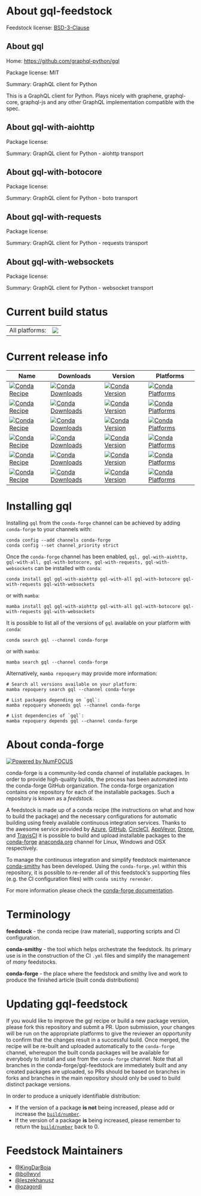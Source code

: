 About gql-feedstock
===================

Feedstock license: [BSD-3-Clause](https://github.com/conda-forge/gql-feedstock/blob/main/LICENSE.txt)


About gql
---------

Home: https://github.com/graphql-python/gql

Package license: MIT

Summary: GraphQL client for Python

This is a GraphQL client for Python. Plays nicely with graphene,
graphql-core, graphql-js and any other GraphQL implementation compatible
with the spec.

About gql-with-aiohttp
----------------------



Package license: 

Summary: GraphQL client for Python - aiohttp transport

About gql-with-botocore
-----------------------



Package license: 

Summary: GraphQL client for Python - boto transport

About gql-with-requests
-----------------------



Package license: 

Summary: GraphQL client for Python - requests transport

About gql-with-websockets
-------------------------



Package license: 

Summary: GraphQL client for Python - websocket transport

Current build status
====================


<table><tr><td>All platforms:</td>
    <td>
      <a href="https://dev.azure.com/conda-forge/feedstock-builds/_build/latest?definitionId=5590&branchName=main">
        <img src="https://dev.azure.com/conda-forge/feedstock-builds/_apis/build/status/gql-feedstock?branchName=main">
      </a>
    </td>
  </tr>
</table>

Current release info
====================

| Name | Downloads | Version | Platforms |
| --- | --- | --- | --- |
| [![Conda Recipe](https://img.shields.io/badge/recipe-gql-green.svg)](https://anaconda.org/conda-forge/gql) | [![Conda Downloads](https://img.shields.io/conda/dn/conda-forge/gql.svg)](https://anaconda.org/conda-forge/gql) | [![Conda Version](https://img.shields.io/conda/vn/conda-forge/gql.svg)](https://anaconda.org/conda-forge/gql) | [![Conda Platforms](https://img.shields.io/conda/pn/conda-forge/gql.svg)](https://anaconda.org/conda-forge/gql) |
| [![Conda Recipe](https://img.shields.io/badge/recipe-gql--with--aiohttp-green.svg)](https://anaconda.org/conda-forge/gql-with-aiohttp) | [![Conda Downloads](https://img.shields.io/conda/dn/conda-forge/gql-with-aiohttp.svg)](https://anaconda.org/conda-forge/gql-with-aiohttp) | [![Conda Version](https://img.shields.io/conda/vn/conda-forge/gql-with-aiohttp.svg)](https://anaconda.org/conda-forge/gql-with-aiohttp) | [![Conda Platforms](https://img.shields.io/conda/pn/conda-forge/gql-with-aiohttp.svg)](https://anaconda.org/conda-forge/gql-with-aiohttp) |
| [![Conda Recipe](https://img.shields.io/badge/recipe-gql--with--all-green.svg)](https://anaconda.org/conda-forge/gql-with-all) | [![Conda Downloads](https://img.shields.io/conda/dn/conda-forge/gql-with-all.svg)](https://anaconda.org/conda-forge/gql-with-all) | [![Conda Version](https://img.shields.io/conda/vn/conda-forge/gql-with-all.svg)](https://anaconda.org/conda-forge/gql-with-all) | [![Conda Platforms](https://img.shields.io/conda/pn/conda-forge/gql-with-all.svg)](https://anaconda.org/conda-forge/gql-with-all) |
| [![Conda Recipe](https://img.shields.io/badge/recipe-gql--with--botocore-green.svg)](https://anaconda.org/conda-forge/gql-with-botocore) | [![Conda Downloads](https://img.shields.io/conda/dn/conda-forge/gql-with-botocore.svg)](https://anaconda.org/conda-forge/gql-with-botocore) | [![Conda Version](https://img.shields.io/conda/vn/conda-forge/gql-with-botocore.svg)](https://anaconda.org/conda-forge/gql-with-botocore) | [![Conda Platforms](https://img.shields.io/conda/pn/conda-forge/gql-with-botocore.svg)](https://anaconda.org/conda-forge/gql-with-botocore) |
| [![Conda Recipe](https://img.shields.io/badge/recipe-gql--with--requests-green.svg)](https://anaconda.org/conda-forge/gql-with-requests) | [![Conda Downloads](https://img.shields.io/conda/dn/conda-forge/gql-with-requests.svg)](https://anaconda.org/conda-forge/gql-with-requests) | [![Conda Version](https://img.shields.io/conda/vn/conda-forge/gql-with-requests.svg)](https://anaconda.org/conda-forge/gql-with-requests) | [![Conda Platforms](https://img.shields.io/conda/pn/conda-forge/gql-with-requests.svg)](https://anaconda.org/conda-forge/gql-with-requests) |
| [![Conda Recipe](https://img.shields.io/badge/recipe-gql--with--websockets-green.svg)](https://anaconda.org/conda-forge/gql-with-websockets) | [![Conda Downloads](https://img.shields.io/conda/dn/conda-forge/gql-with-websockets.svg)](https://anaconda.org/conda-forge/gql-with-websockets) | [![Conda Version](https://img.shields.io/conda/vn/conda-forge/gql-with-websockets.svg)](https://anaconda.org/conda-forge/gql-with-websockets) | [![Conda Platforms](https://img.shields.io/conda/pn/conda-forge/gql-with-websockets.svg)](https://anaconda.org/conda-forge/gql-with-websockets) |

Installing gql
==============

Installing `gql` from the `conda-forge` channel can be achieved by adding `conda-forge` to your channels with:

```
conda config --add channels conda-forge
conda config --set channel_priority strict
```

Once the `conda-forge` channel has been enabled, `gql, gql-with-aiohttp, gql-with-all, gql-with-botocore, gql-with-requests, gql-with-websockets` can be installed with `conda`:

```
conda install gql gql-with-aiohttp gql-with-all gql-with-botocore gql-with-requests gql-with-websockets
```

or with `mamba`:

```
mamba install gql gql-with-aiohttp gql-with-all gql-with-botocore gql-with-requests gql-with-websockets
```

It is possible to list all of the versions of `gql` available on your platform with `conda`:

```
conda search gql --channel conda-forge
```

or with `mamba`:

```
mamba search gql --channel conda-forge
```

Alternatively, `mamba repoquery` may provide more information:

```
# Search all versions available on your platform:
mamba repoquery search gql --channel conda-forge

# List packages depending on `gql`:
mamba repoquery whoneeds gql --channel conda-forge

# List dependencies of `gql`:
mamba repoquery depends gql --channel conda-forge
```


About conda-forge
=================

[![Powered by
NumFOCUS](https://img.shields.io/badge/powered%20by-NumFOCUS-orange.svg?style=flat&colorA=E1523D&colorB=007D8A)](https://numfocus.org)

conda-forge is a community-led conda channel of installable packages.
In order to provide high-quality builds, the process has been automated into the
conda-forge GitHub organization. The conda-forge organization contains one repository
for each of the installable packages. Such a repository is known as a *feedstock*.

A feedstock is made up of a conda recipe (the instructions on what and how to build
the package) and the necessary configurations for automatic building using freely
available continuous integration services. Thanks to the awesome service provided by
[Azure](https://azure.microsoft.com/en-us/services/devops/), [GitHub](https://github.com/),
[CircleCI](https://circleci.com/), [AppVeyor](https://www.appveyor.com/),
[Drone](https://cloud.drone.io/welcome), and [TravisCI](https://travis-ci.com/)
it is possible to build and upload installable packages to the
[conda-forge](https://anaconda.org/conda-forge) [anaconda.org](https://anaconda.org/)
channel for Linux, Windows and OSX respectively.

To manage the continuous integration and simplify feedstock maintenance
[conda-smithy](https://github.com/conda-forge/conda-smithy) has been developed.
Using the ``conda-forge.yml`` within this repository, it is possible to re-render all of
this feedstock's supporting files (e.g. the CI configuration files) with ``conda smithy rerender``.

For more information please check the [conda-forge documentation](https://conda-forge.org/docs/).

Terminology
===========

**feedstock** - the conda recipe (raw material), supporting scripts and CI configuration.

**conda-smithy** - the tool which helps orchestrate the feedstock.
                   Its primary use is in the construction of the CI ``.yml`` files
                   and simplify the management of *many* feedstocks.

**conda-forge** - the place where the feedstock and smithy live and work to
                  produce the finished article (built conda distributions)


Updating gql-feedstock
======================

If you would like to improve the gql recipe or build a new
package version, please fork this repository and submit a PR. Upon submission,
your changes will be run on the appropriate platforms to give the reviewer an
opportunity to confirm that the changes result in a successful build. Once
merged, the recipe will be re-built and uploaded automatically to the
`conda-forge` channel, whereupon the built conda packages will be available for
everybody to install and use from the `conda-forge` channel.
Note that all branches in the conda-forge/gql-feedstock are
immediately built and any created packages are uploaded, so PRs should be based
on branches in forks and branches in the main repository should only be used to
build distinct package versions.

In order to produce a uniquely identifiable distribution:
 * If the version of a package **is not** being increased, please add or increase
   the [``build/number``](https://docs.conda.io/projects/conda-build/en/latest/resources/define-metadata.html#build-number-and-string).
 * If the version of a package **is** being increased, please remember to return
   the [``build/number``](https://docs.conda.io/projects/conda-build/en/latest/resources/define-metadata.html#build-number-and-string)
   back to 0.

Feedstock Maintainers
=====================

* [@KingDarBoja](https://github.com/KingDarBoja/)
* [@bollwyvl](https://github.com/bollwyvl/)
* [@leszekhanusz](https://github.com/leszekhanusz/)
* [@ozagordi](https://github.com/ozagordi/)

